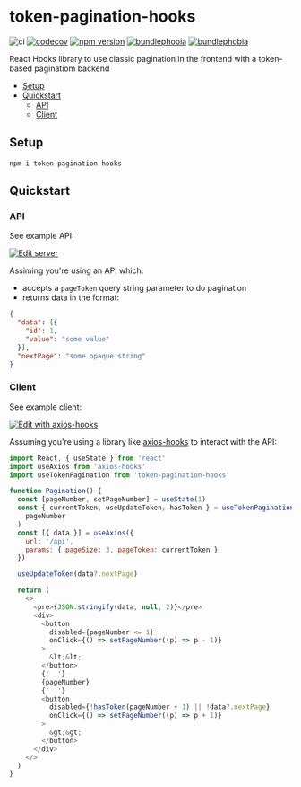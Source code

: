 # token-pagination-hooks

![ci](https://github.com/simoneb/token-pagination-hooks/workflows/ci/badge.svg)
[![codecov](https://codecov.io/gh/simoneb/token-pagination-hooks/branch/master/graph/badge.svg?token=QYDQYG7WN5)](https://codecov.io/gh/simoneb/token-pagination-hooks)
[![npm version](https://badge.fury.io/js/token-pagination-hooks.svg)](https://badge.fury.io/js/token-pagination-hooks)
[![bundlephobia](https://badgen.net/bundlephobia/minzip/token-pagination-hooks)](https://bundlephobia.com/result?p=token-pagination-hooks)
[![bundlephobia](https://badgen.net/bundlephobia/dependency-count/token-pagination-hooks)](https://bundlephobia.com/result?p=token-pagination-hooks)

React Hooks library to use classic pagination in the frontend with a token-based paginatiom backend

<!-- toc -->

- [Setup](#setup)
- [Quickstart](#quickstart)
  * [API](#api)
  * [Client](#client)

<!-- tocstop -->

## Setup

`npm i token-pagination-hooks`

## Quickstart

### API

See example API: 

[![Edit server](https://codesandbox.io/static/img/play-codesandbox.svg)](https://codesandbox.io/s/server-0wmht?fontsize=14&hidenavigation=1&theme=dark)

Assiming you're using an API which:

- accepts a `pageToken` query string parameter to do pagination
- returns data in the format:

```json
{
  "data": [{ 
    "id": 1, 
    "value": "some value" 
  }],
  "nextPage": "some opaque string"
}
```

### Client

See example client:

[![Edit with axios-hooks](https://codesandbox.io/static/img/play-codesandbox.svg)](https://codesandbox.io/s/with-axios-hooks-u035y?fontsize=14&hidenavigation=1&theme=dark)

Assuming you're using a library like [axios-hooks](https://github.com/simoneb/axios-hooks/) to interact with the API:

```js
import React, { useState } from 'react'
import useAxios from 'axios-hooks'
import useTokenPagination from 'token-pagination-hooks'

function Pagination() {
  const [pageNumber, setPageNumber] = useState(1)
  const { currentToken, useUpdateToken, hasToken } = useTokenPagination(
    pageNumber
  )
  const [{ data }] = useAxios({
    url: '/api',
    params: { pageSize: 3, pageToken: currentToken }
  })

  useUpdateToken(data?.nextPage)

  return (
    <>
      <pre>{JSON.stringify(data, null, 2)}</pre>
      <div>
        <button
          disabled={pageNumber <= 1}
          onClick={() => setPageNumber((p) => p - 1)}
        >
          &lt;&lt;
        </button>
        {'  '}
        {pageNumber}
        {'  '}
        <button
          disabled={!hasToken(pageNumber + 1) || !data?.nextPage}
          onClick={() => setPageNumber((p) => p + 1)}
        >
          &gt;&gt;
        </button>
      </div>
    </>
  )
}
```
